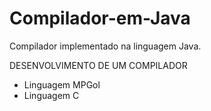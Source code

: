 # Compilador-em-Java
Compilador implementado na linguagem Java.

DESENVOLVIMENTO DE UM COMPILADOR

- Linguagem MPGol 
- Linguagem C
